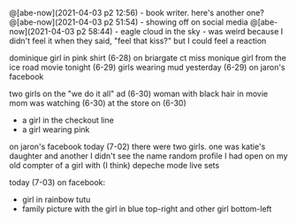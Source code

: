@[abe-now](2021-04-03 p2 12:56) - book writer. here's another one?
@[abe-now](2021-04-03 p2 51:54) - showing off on social media
@[abe-now](2021-04-03 p2 58:44) - eagle cloud in the sky - was weird because I didn't feel it when they said, "feel that kiss?" but I could feel a reaction

dominique
girl in pink shirt (6-28) on briargate ct
miss monique
girl from the ice road movie tonight (6-29)
girls wearing mud yesterday (6-29) on jaron's facebook

two girls on the "we do it all" ad (6-30)
woman with black hair in movie mom was watching (6-30)
at the store on (6-30)
- a girl in the checkout line
- a girl wearing pink

on jaron's facebook today (7-02) there were two girls. one was katie's daughter and another I didn't see the name
random profile I had open on my old compter of a girl with (I think) depeche mode live sets

today (7-03) on facebook:
- girl in rainbow tutu
- family picture with the girl in blue top-right and other girl bottom-left
